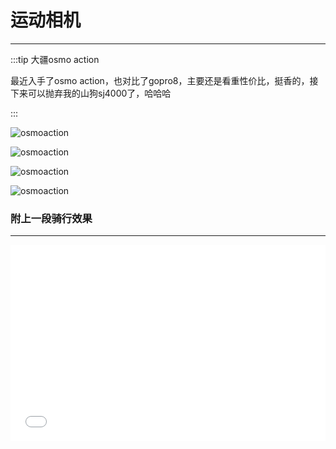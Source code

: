 # 运动相机
---

:::tip 大疆osmo action

最近入手了osmo action，也对比了gopro8，主要还是看重性价比，挺香的，接下来可以抛弃我的山狗sj4000了，哈哈哈

:::

![osmoaction](http://cdn.rcer666.cn/osmo2.jpg)

![osmoaction](http://cdn.rcer666.cn/osmo1.jpg)

![osmoaction](http://cdn.rcer666.cn/osmo3.jpg)

![osmoaction](http://cdn.rcer666.cn/osmo4.jpg)

### 附上一段骑行效果
---

<div style="position: relative; padding-bottom: 56.25%; padding-top: 30px; height: 0; overflow: hidden;">
    <iframe src="//player.bilibili.com/player.html?aid=625558006&bvid=BV1Zt4y1y7Jo&cid=185742725&page=1" scrolling="no"
        border="0" frameborder="no" framespacing="0" allowfullscreen="true" style="position: absolute; top:0; left: 0;
        width: 100%; height: 100%;">
    </iframe>
</div>
